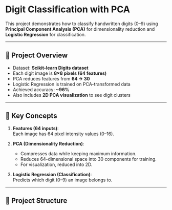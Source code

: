 # Digit Classification with PCA

This project demonstrates how to classify handwritten digits (0–9) using **Principal Component Analysis (PCA)** for dimensionality reduction and **Logistic Regression** for classification.

---

## 📌 Project Overview
- Dataset: **Scikit-learn Digits dataset**
- Each digit image is **8×8 pixels (64 features)**
- PCA reduces features from **64 → 30**
- Logistic Regression is trained on PCA-transformed data
- Achieved accuracy: **~96%**
- Also includes **2D PCA visualization** to see digit clusters

---

## 🧠 Key Concepts
1. **Features (64 inputs)**:  
   Each image has 64 pixel intensity values (0–16).  

2. **PCA (Dimensionality Reduction)**:  
   - Compresses data while keeping maximum information.  
   - Reduces 64-dimensional space into 30 components for training.  
   - For visualization, reduced into 2D.  

3. **Logistic Regression (Classification)**:  
   Predicts which digit (0–9) an image belongs to.

---

## 📂 Project Structure
